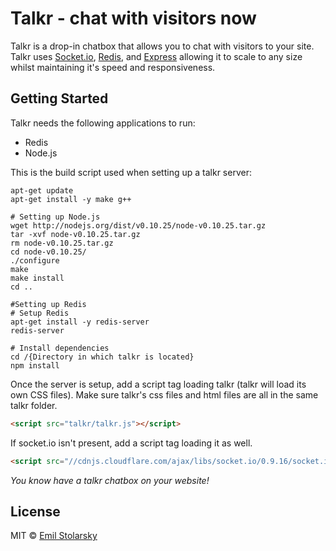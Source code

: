 Talkr - chat with visitors now
=====================
Talkr is a drop-in chatbox that allows you to chat with visitors to your site. Talkr uses [Socket.io](https://github.com/LearnBoost/socket.io), [Redis](https://github.com/antirez/redis), and [Express](https://github.com/visionmedia/express) allowing it to scale to any size whilst maintaining it's speed and responsiveness.


Getting Started
---------
Talkr needs the following applications to run:

 - Redis 
 - Node.js

This is the build script used when setting up a talkr server:
```shell
apt-get update
apt-get install -y make g++

# Setting up Node.js
wget http://nodejs.org/dist/v0.10.25/node-v0.10.25.tar.gz
tar -xvf node-v0.10.25.tar.gz
rm node-v0.10.25.tar.gz
cd node-v0.10.25/
./configure
make
make install
cd ..

#Setting up Redis
# Setup Redis
apt-get install -y redis-server
redis-server

# Install dependencies
cd /{Directory in which talkr is located}
npm install
```

Once the server is setup, add a script tag loading talkr (talkr will load its own CSS files). Make sure talkr's css files and html files are all in the same talkr folder.
```html
<script src="talkr/talkr.js"></script>
```

If socket.io isn't present, add a script tag loading it as well.
```html
<script src="//cdnjs.cloudflare.com/ajax/libs/socket.io/0.9.16/socket.io.min.js"></script>
```

*You know have a talkr chatbox on your website!*

License
---------

MIT © [Emil Stolarsky](http://stolarsky.com/)